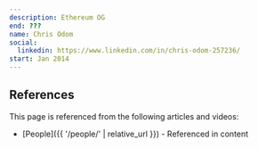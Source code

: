 ```yaml
---
description: Ethereum OG
end: ???
name: Chris Odom
social:
  linkedin: https://www.linkedin.com/in/chris-odom-257236/
start: Jan 2014
---
```


## References

This page is referenced from the following articles and videos:

- [People]({{ '/people/' | relative_url }}) - Referenced in content